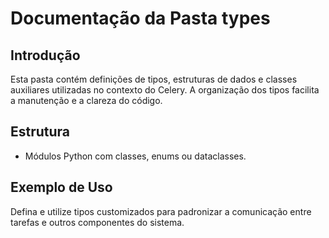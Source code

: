 # Documentação da Pasta types

## Introdução

Esta pasta contém definições de tipos, estruturas de dados e classes auxiliares utilizadas no contexto do Celery. A organização dos tipos facilita a manutenção e a clareza do código.

## Estrutura

- Módulos Python com classes, enums ou dataclasses.

## Exemplo de Uso

Defina e utilize tipos customizados para padronizar a comunicação entre tarefas e outros componentes do sistema.
